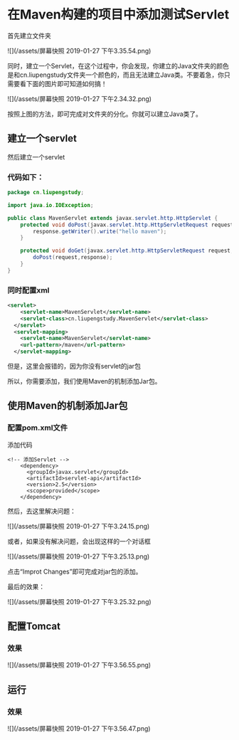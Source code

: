 # 在Maven构建的项目中添加测试Servlet

首先建立文件夹

![](/assets/屏幕快照 2019-01-27 下午3.35.54.png)

同时，建立一个Servlet，在这个过程中，你会发现，你建立的Java文件夹的颜色是和cn.liupengstudy文件夹一个颜色的，而且无法建立Java类。不要着急，你只需要看下面的图片即可知道如何搞！

![](/assets/屏幕快照 2019-01-27 下午2.34.32.png)

按照上图的方法，即可完成对文件夹的分化。你就可以建立Java类了。

## 建立一个servlet

然后建立一个servlet

### 代码如下：


``` Java
package cn.liupengstudy;

import java.io.IOException;

public class MavenServlet extends javax.servlet.http.HttpServlet {
    protected void doPost(javax.servlet.http.HttpServletRequest request, javax.servlet.http.HttpServletResponse response) throws javax.servlet.ServletException, IOException {
        response.getWriter().write("hello maven");
    }

    protected void doGet(javax.servlet.http.HttpServletRequest request, javax.servlet.http.HttpServletResponse response) throws javax.servlet.ServletException, IOException {
        doPost(request,response);
    }
}

```

### 同时配置xml



``` xml
<servlet>
    <servlet-name>MavenServlet</servlet-name>
    <servlet-class>cn.liupengstudy.MavenServlet</servlet-class>
  </servlet>
  <servlet-mapping>
    <servlet-name>MavenServlet</servlet-name>
    <url-pattern>/maven</url-pattern>
  </servlet-mapping>
```

但是，这里会报错的，因为你没有servlet的jar包

所以，你需要添加，我们使用Maven的机制添加Jar包。

## 使用Maven的机制添加Jar包

### 配置pom.xml文件

添加代码

```
<!-- 添加Servlet -->
    <dependency>
      <groupId>javax.servlet</groupId>
      <artifactId>servlet-api</artifactId>
      <version>2.5</version>
      <scope>provided</scope>
    </dependency>
```

然后，去这里解决问题：

![](/assets/屏幕快照 2019-01-27 下午3.24.15.png)

或者，如果没有解决问题，会出现这样的一个对话框

![](/assets/屏幕快照 2019-01-27 下午3.25.13.png)

点击“Improt Changes”即可完成对jar包的添加。

最后的效果：

![](/assets/屏幕快照 2019-01-27 下午3.25.32.png)

## 配置Tomcat

### 效果

![](/assets/屏幕快照 2019-01-27 下午3.56.55.png)

## 运行

### 效果

![](/assets/屏幕快照 2019-01-27 下午3.56.47.png)
